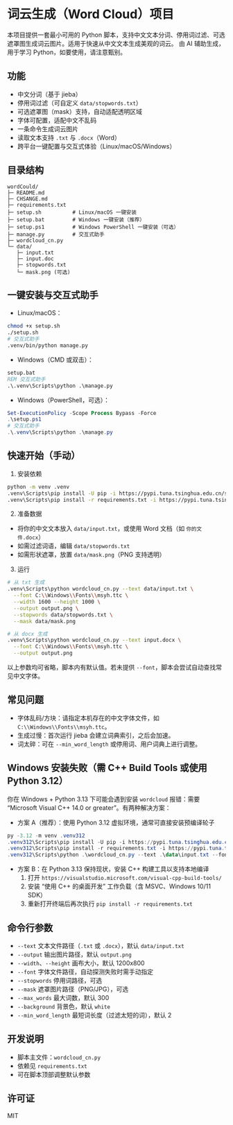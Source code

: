 # 词云生成（Word Cloud）项目

本项目提供一套最小可用的 Python 脚本，支持中文文本分词、停用词过滤、可选遮罩图生成词云图片。适用于快速从中文文本生成美观的词云。
由 AI 辅助生成，用于学习 Python，如要使用，请注意甄别。

## 功能
- 中文分词（基于 jieba）
- 停用词过滤（可自定义 `data/stopwords.txt`）
- 可选遮罩图（mask）支持，自动适配透明区域
- 字体可配置，适配中文不乱码
- 一条命令生成词云图片
- 读取文本支持 `.txt` 与 `.docx`（Word）
- 跨平台一键配置与交互式体验（Linux/macOS/Windows）

## 目录结构
```
wordCould/
├─ README.md
├─ CHSANGE.md
├─ requirements.txt
├─ setup.sh          # Linux/macOS 一键安装
├─ setup.bat         # Windows 一键安装（推荐）
├─ setup.ps1         # Windows PowerShell 一键安装（可选）
├─ manage.py         # 交互式助手
├─ wordcloud_cn.py
└─ data/
   ├─ input.txt
   ├─ input.doc
   ├─ stopwords.txt
   └─ mask.png (可选)
```

## 一键安装与交互式助手
- Linux/macOS：
```bash
chmod +x setup.sh
./setup.sh
# 交互式助手
.venv/bin/python manage.py
```

- Windows（CMD 或双击）：
```bat
setup.bat
REM 交互式助手
.\.venv\Scripts\python .\manage.py
```

- Windows（PowerShell，可选）：
```powershell
Set-ExecutionPolicy -Scope Process Bypass -Force
.\setup.ps1
# 交互式助手
.\.venv\Scripts\python .\manage.py
```

## 快速开始（手动）
1) 安装依赖
```bash
python -m venv .venv
.venv\Scripts\pip install -U pip -i https://pypi.tuna.tsinghua.edu.cn/simple
.venv\Scripts\pip install -r requirements.txt -i https://pypi.tuna.tsinghua.edu.cn/simple
```

2) 准备数据
- 将你的中文文本放入 `data/input.txt`，或使用 Word 文档（如 `你的文件.docx`）
- 如需过滤词语，编辑 `data/stopwords.txt`
- 如需形状遮罩，放置 `data/mask.png`（PNG 支持透明）

3) 运行
```bash
# 从 txt 生成
.venv\Scripts\python wordcloud_cn.py --text data/input.txt \
  --font C:\\Windows\\Fonts\\msyh.ttc \
  --width 1600 --height 1000 \
  --output output.png \
  --stopwords data/stopwords.txt \
  --mask data/mask.png

# 从 docx 生成
.venv\Scripts\python wordcloud_cn.py --text input.docx \
  --font C:\\Windows\\Fonts\\msyh.ttc \
  --output output.png
```
以上参数均可省略，脚本内有默认值。若未提供 `--font`，脚本会尝试自动查找常见中文字体。

## 常见问题
- 字体乱码/方块：请指定本机存在的中文字体文件，如 `C:\\Windows\\Fonts\\msyh.ttc`。
- 生成过慢：首次运行 jieba 会建立词典索引，之后会加速。
- 词太碎：可在 `--min_word_length` 或停用词、用户词典上进行调整。

## Windows 安装失败（需 C++ Build Tools 或使用 Python 3.12）
你在 Windows + Python 3.13 下可能会遇到安装 `wordcloud` 报错：需要 “Microsoft Visual C++ 14.0 or greater”。有两种解决方案：

- 方案 A（推荐）：使用 Python 3.12 虚拟环境，通常可直接安装预编译轮子
```powershell
py -3.12 -m venv .venv312
.venv312\Scripts\pip install -U pip -i https://pypi.tuna.tsinghua.edu.cn/simple
.venv312\Scripts\pip install -r requirements.txt -i https://pypi.tuna.tsinghua.edu.cn/simple
.venv312\Scripts\python .\wordcloud_cn.py --text .\data\input.txt --font C:\Windows\Fonts\msyh.ttc
```

- 方案 B：在 Python 3.13 保持现状，安装 C++ 构建工具以支持本地编译
  1) 打开 `https://visualstudio.microsoft.com/visual-cpp-build-tools/`
  2) 安装 “使用 C++ 的桌面开发” 工作负载（含 MSVC、Windows 10/11 SDK）
  3) 重新打开终端后再次执行 `pip install -r requirements.txt`

## 命令行参数
- `--text` 文本文件路径（`.txt` 或 `.docx`），默认 `data/input.txt`
- `--output` 输出图片路径，默认 `output.png`
- `--width`、`--height` 画布大小，默认 1200x800
- `--font` 字体文件路径，自动探测失败时需手动指定
- `--stopwords` 停用词路径，可选
- `--mask` 遮罩图片路径（PNG/JPG），可选
- `--max_words` 最大词数，默认 300
- `--background` 背景色，默认 `white`
- `--min_word_length` 最短词长度（过滤太短的词），默认 2

## 开发说明
- 脚本主文件：`wordcloud_cn.py`
- 依赖见 `requirements.txt`
- 可在脚本顶部调整默认参数

## 许可证
MIT
